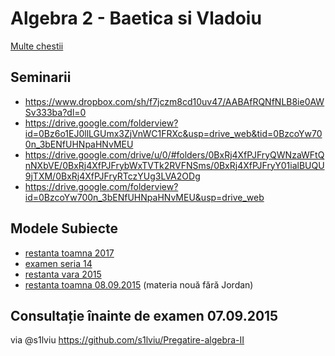 # Algebra 2 - Baetica si Vladoiu

[Multe chestii](https://www.dropbox.com/sh/1v9hqbp5vll9kse/AACgrnYqTGZX11O7g72R3_S0a?dl=0)

## Seminarii

- https://www.dropbox.com/sh/f7jczm8cd10uv47/AABAfRQNfNLB8ie0AWSv333ba?dl=0
- https://drive.google.com/folderview?id=0Bz6o1EJ0llLGUmx3ZjVnWC1FRXc&usp=drive_web&tid=0BzcoYw700n_3bENfUHNpaHNvMEU
- https://drive.google.com/drive/u/0/#folders/0BxRj4XfPJFryQWNzaWFtQnNXbVE/0BxRj4XfPJFrybWxTVTk2RVFNSms/0BxRj4XfPJFryY01ialBUQU9jTXM/0BxRj4XfPJFryRTczYUg3LVA2ODg
- https://drive.google.com/folderview?id=0BzcoYw700n_3bENfUHNpaHNvMEU&usp=drive_web

## Modele Subiecte

- [restanta toamna 2017](https://drive.google.com/file/d/0Bx7Xl3-g3yZ-cS11QnRRR0lKckU/view?usp=sharing)
- [examen seria 14](https://www.dropbox.com/sh/etl0tvx4c8j1mfx/AABhgF2SL9u_obSUSILSEvqea?dl=0)
- [restanta vara 2015](https://www.dropbox.com/s/jt60ckh38ttb3ew/restanta_algebra2_vara_2015.jpg?dl=0)
- [restanta toamna 08.09.2015](https://goo.gl/photos/459x63Cydrtnb95n7) (materia nouă fără Jordan)

## Consultație înainte de examen 07.09.2015

via @s1lviu https://github.com/s1lviu/Pregatire-algebra-II
